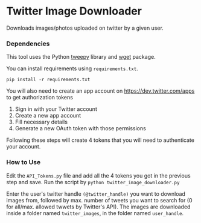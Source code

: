 # Twitter Image Downloader
Downloads images/photos uploaded on twitter by a given user.

### Dependencies

This tool uses the Python [tweepy](www.tweepy.org) library and [wget](https://www.gnu.org/software/wget/) package.

You can install requirements using `requirements.txt`.

`pip install -r requirements.txt`

You will also need to create an app account on https://dev.twitter.com/apps to get authorization tokens

1. Sign in with your Twitter account
2. Create a new app account
3. Fill necessary details
4. Generate a new OAuth token with those permissions

Following these steps will create 4 tokens that you will need to authenticate your account.

### How to Use
Edit the `API_Tokens.py` file and add all the 4 tokens you got in the previous step and save.
Run the script by `python twitter_image_downloader.py`

Enter the user's twitter handle `(@twitter_handle)` you want to download images from, followed by max. number of tweets you want to search for (0 for all/max. allowed twwets by Twitter's API).
The images are downloaded inside a folder named `twitter_images`, in the folder named `user_handle`.


